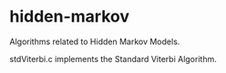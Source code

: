 # hidden-markov
Algorithms related to Hidden Markov Models.

stdViterbi.c implements the Standard Viterbi Algorithm.
